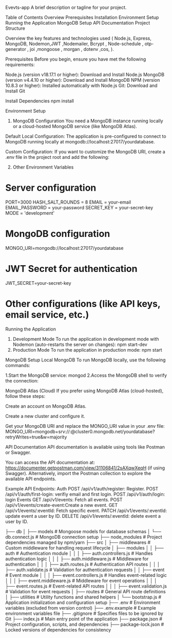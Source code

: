 Evevts-app
A brief description or tagline for your project.

Table of Contents
Overview
Prerequisites
Installation
Environment Setup
Running the Application
MongoDB Setup
API Documentation
Project Structure

Overview
  the key features and technologies used ( Node.js, Express, MongoDB, Nodemon,JWT ,Nodemailer, Bcrypt , Node-schedule , otp-generator , joi ,mongoose , morgan , dotenv ,cos,  ).

Prerequisites
Before you begin, ensure you have met the following requirements:

Node.js (version v18.17.1 or higher): Download and Install Node.js
MongoDB (version v4.4.10 or higher): Download and Install MongoDB
NPM (version 10.8.3 or higher): Installed automatically with Node.js
Git: Download and Install Git

Install Dependencies
  npm install

Environment Setup
1. MongoDB Configuration
You need a MongoDB instance running locally or a cloud-hosted MongoDB service (like MongoDB Atlas).

Default Local Configuration: The application is pre-configured to connect to MongoDB running locally at mongodb://localhost:27017/yourdatabase.

Custom Configuration: If you want to customize the MongoDB URI, create a .env file in the project root and add the following: 

2. Other Environment Variables
# Server configuration
PORT=3000
HASH_SALT_ROUNDS = 8
EMAIL = your-email
EMAIL_PASSWORD  = your-password
SECRET_KEY = your-secret-key
MODE = 'development'

# MongoDB configuration
MONGO_URI=mongodb://localhost:27017/yourdatabase

# JWT Secret for authentication
JWT_SECRET=your-secret-key

# Other configurations (like API keys, email service, etc.)
Running the Application
1. Development Mode
To run the application in development mode with Nodemon (auto-restarts the server on changes):
     npm start-dev
3. Production Mode
To run the application in production mode:
     npm start

MongoDB Setup
Local MongoDB
To run MongoDB locally, use the following commands:

1.Start the MongoDB service:
    mongod
2.Access the MongoDB shell to verify the connection:

MongoDB Atlas (Cloud)
If you prefer using MongoDB Atlas (cloud-hosted), follow these steps:

Create an account on MongoDB Atlas.

Create a new cluster and configure it.

Get your MongoDB URI and replace the MONGO_URI value in your .env file:
MONGO_URI=mongodb+srv://<username>:<password>@cluster0.mongodb.net/yourdatabase?retryWrites=true&w=majority

API Documentation
API documentation is available using tools like Postman or Swagger.

You can access the API documentation at: https://documenter.getpostman.com/view/31106841/2sAXqwXeqH (if using Swagger).
Alternatively, import the Postman collection to explore the available API endpoints.

Example API Endpoints:
Auth
POST /api/v1/auth/register: Register.
POST /api/v1/auth/first-login: verifiy email and first login.
POST /api/v1/auth/login: login
Events
GET /api/v1/events: Fetch all events.
POST /api/v1/events/create-event:Create a new event.
GET /api/v1/events/:eventId: Fetch specific event.
PATCH /api/v1/events/:eventId: update event a user by ID.
DELETE /api/v1/events/:eventId: delete event a user by ID.


├── db
│   ├── models             # Mongoose models for database schemas
│   └── db.connect.js      # MongoDB connection setup
├── node_modules           # Project dependencies managed by npm/yarn
├── src
│   ├── middlewares        # Custom middleware for handling request lifecycle
│   ├── modules
│   │   ├── auth           # Authentication module
│   │   │   ├── auth.controllers.js  # Handles authentication logic
│   │   │   ├── auth.middleware.js   # Middleware for authentication
│   │   │   ├── auth.routes.js       # Authentication API routes
│   │   │   ├── auth.validate.js     # Validation for authentication requests
│   │   ├── event          # Event module
│   │   │   ├── event.controllers.js # Handles event-related logic
│   │   │   ├── event.middleware.js  # Middleware for event operations
│   │   │   ├── event.routes.js      # Event-related API routes
│   │   │   ├── event.validation.js  # Validation for event requests
│   ├── routes             # General API route definitions
│   ├── utilities          # Utility functions and shared helpers
│   └── bootstrap.js       # Application initialization and configuration setup
├── .env                   # Environment variables (excluded from version control)
├── .env.example           # Example environment variables file
├── .gitignore             # Specifies files to be ignored by Git
├── index.js               # Main entry point of the application
├── package.json           # Project configuration, scripts, and dependencies
├── package-lock.json      # Locked versions of dependencies for consistency




